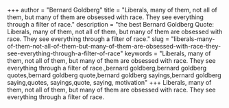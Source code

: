 +++
author = "Bernard Goldberg"
title = "Liberals, many of them, not all of them, but many of them are obsessed with race. They see everything through a filter of race."
description = "the best Bernard Goldberg Quote: Liberals, many of them, not all of them, but many of them are obsessed with race. They see everything through a filter of race."
slug = "liberals-many-of-them-not-all-of-them-but-many-of-them-are-obsessed-with-race-they-see-everything-through-a-filter-of-race"
keywords = "Liberals, many of them, not all of them, but many of them are obsessed with race. They see everything through a filter of race.,bernard goldberg,bernard goldberg quotes,bernard goldberg quote,bernard goldberg sayings,bernard goldberg saying,quotes, sayings,quote, saying, motivation"
+++
Liberals, many of them, not all of them, but many of them are obsessed with race. They see everything through a filter of race.
